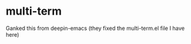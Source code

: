 multi-term
==========

Ganked this from deepin-emacs (they fixed the multi-term.el file I have here)
